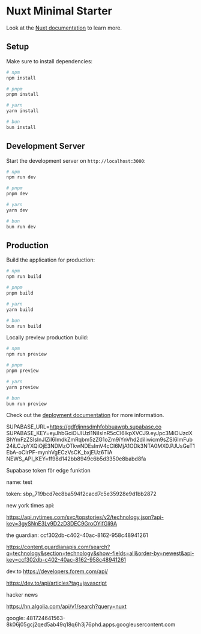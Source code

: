 # Nuxt Minimal Starter

Look at the [Nuxt documentation](https://nuxt.com/docs/getting-started/introduction) to learn more.

## Setup

Make sure to install dependencies:

```bash
# npm
npm install

# pnpm
pnpm install

# yarn
yarn install

# bun
bun install
```

## Development Server

Start the development server on `http://localhost:3000`:

```bash
# npm
npm run dev

# pnpm
pnpm dev

# yarn
yarn dev

# bun
bun run dev
```

## Production

Build the application for production:

```bash
# npm
npm run build

# pnpm
pnpm build

# yarn
yarn build

# bun
bun run build
```

Locally preview production build:

```bash
# npm
npm run preview

# pnpm
pnpm preview

# yarn
yarn preview

# bun
bun run preview
```

Check out the [deployment documentation](https://nuxt.com/docs/getting-started/deployment) for more information.


SUPABASE_URL=https://gdfdjnnsdmhfobbuawgb.supabase.co
SUPABASE_KEY=eyJhbGciOiJIUzI1NiIsInR5cCI6IkpXVCJ9.eyJpc3MiOiJzdXBhYmFzZSIsInJlZiI6ImdkZmRqbm5zZG1oZm9iYnVhd2diIiwicm9sZSI6ImFub24iLCJpYXQiOjE3NDMzOTkwNDEsImV4cCI6MjA1ODk3NTA0MX0.PJUsGeT1EbA-oCIrPF-mynhVgECzVsCK_bxjEUz6TiA
NEWS_API_KEY=ff98d142bb8949c6b5d3350e8babd8fa


Supabase token för edge funktion

name: test

token: sbp_719bcd7ec8ba594f2cacd7c5e35928e9d1bb2872


new york times api:

https://api.nytimes.com/svc/topstories/v2/technology.json?api-key=3gySNnE3Ly9D2zD3DEC9GroOYifGli9A

the guardian:
ccf302db-c402-40ac-8162-958c48941261

https://content.guardianapis.com/search?q=technology&section=technology&show-fields=all&order-by=newest&api-key=ccf302db-c402-40ac-8162-958c48941261


dev.to
https://developers.forem.com/api/

https://dev.to/api/articles?tag=javascript


hacker news

https://hn.algolia.com/api/v1/search?query=nuxt


google: 481724641563-8k06j05gcj2qed5ab49q18q6h3j76phd.apps.googleusercontent.com